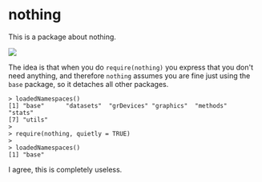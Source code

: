 nothing
=======

This is a package about nothing. 

![](http://media.tumblr.com/tumblr_lkw5e6ANdS1qf7q1s.png)

The idea is that when you do `require(nothing)` you express that you don't need
anything, and therefore `nothing` assumes you are fine just using the 
`base` package, so it detaches all other packages. 

```
> loadedNamespaces()
[1] "base"      "datasets"  "grDevices" "graphics"  "methods"   "stats"
[7] "utils"
> 
> require(nothing, quietly = TRUE)
> 
> loadedNamespaces()
[1] "base"
```

I agree, this is completely useless. 
